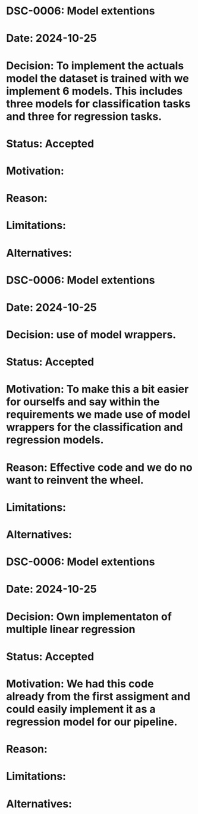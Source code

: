 # DSC-0006: Model extentions
# Date: 2024-10-25
# Decision: To implement the actuals model the dataset is trained with we implement 6 models. This includes three models for classification tasks and three for regression tasks. 
# Status: Accepted
# Motivation:  
# Reason:
# Limitations:
# Alternatives:

# DSC-0006: Model extentions
# Date: 2024-10-25
# Decision: use of model wrappers. 
# Status: Accepted
# Motivation: To make this a bit easier for ourselfs and say within the requirements we made use of model wrappers for the classification and regression models.  
# Reason: Effective code and we do no want to reinvent the wheel. 
# Limitations:
# Alternatives:

# DSC-0006: Model extentions
# Date: 2024-10-25
# Decision: Own implementaton of multiple linear regression
# Status: Accepted
# Motivation: We had this code already from the first assigment and could easily implement it as a regression model for our pipeline. 
# Reason:
# Limitations:
# Alternatives: